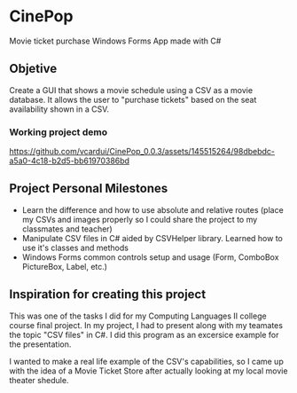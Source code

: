 # CinePop
Movie ticket purchase Windows Forms App made with C#

## Objetive
Create a GUI that shows a movie schedule using a CSV as a movie database. It allows the user to "purchase tickets" based on the seat availability shown in a CSV.

### Working project demo
https://github.com/vcardui/CinePop_0.0.3/assets/145515264/98dbebdc-a5a0-4c18-b2d5-bb61970386bd

## Project Personal Milestones 
* Learn the difference and how to use absolute and relative routes (place my CSVs and images properly so I could share the project to my classmates and teacher)
* Manipulate CSV files in C# aided by CSVHelper library. Learned how to use it's classes and methods
* Windows Forms common controls setup and usage (Form, ComboBox PictureBox, Label, etc.)

## Inspiration for creating this project
This was one of the tasks I did for my Computing Languages II college course final project. In my project, I had to present along with my teamates the topic "CSV files" in C#. I did this program as an excersice example for the presentation.

I wanted to make a real life example of the CSV's capabilities, so I came up with the idea of a Movie Ticket Store after actually looking at my local movie theater shedule.
